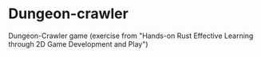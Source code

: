 # Dungeon-crawler

Dungeon-Crawler game (exercise from "Hands-on Rust Effective Learning through 2D Game Development and Play")
